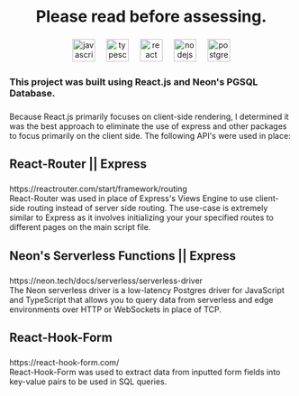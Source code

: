 <h1 align="center">Please read before assessing.</h1>

###

<div align="center">
  <img src="https://cdn.jsdelivr.net/gh/devicons/devicon/icons/javascript/javascript-original.svg" height="40" alt="javascript logo"  />
  <img width="12" />
  <img src="https://cdn.jsdelivr.net/gh/devicons/devicon/icons/typescript/typescript-original.svg" height="40" alt="typescript logo"  />
  <img width="12" />
  <img src="https://cdn.jsdelivr.net/gh/devicons/devicon/icons/react/react-original.svg" height="40" alt="react logo"  />
  <img width="12" />
  <img src="https://cdn.jsdelivr.net/gh/devicons/devicon/icons/nodejs/nodejs-original.svg" height="40" alt="nodejs logo"  />
  <img width="12" />
  <img src="https://cdn.jsdelivr.net/gh/devicons/devicon/icons/postgresql/postgresql-original.svg" height="40" alt="postgresql logo"  />
</div>

###

<h3 align="left">This project was built using React.js and Neon's PGSQL Database.</h3>

###

<p align="left">Because React.js primarily focuses on client-side rendering, I determined it was the best approach to eliminate the use of express and other packages to focus primarily on the client side. The following API's were used in place:</p>

###

<h2 align="left">React-Router || Express</h2>

###

<p align="left">https://reactrouter.com/start/framework/routing<br>React-Router was used in place of Express's Views Engine to use client-side routing instead of server side routing. The use-case is extremely similar to Express as it involves initializing your your specified routes to different pages on the main script file.</p>

###

<h2 align="left">Neon's Serverless Functions || Express</h2>

###

<p align="left">https://neon.tech/docs/serverless/serverless-driver<br>The Neon serverless driver is a low-latency Postgres driver for JavaScript and TypeScript that allows you to query data from serverless and edge environments over HTTP or WebSockets in place of TCP.</p>

###

<h2 align="left">React-Hook-Form</h2>

###

<p align="left">https://react-hook-form.com/<br>React-Hook-Form was used to extract data from inputted form fields into key-value pairs to be used in SQL queries.</p>

###